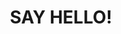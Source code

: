 ---
title : "SAY HELLO!"
bg_image: "images/background/damian-zaleski-RYyr-k3Ysqg-unsplash.jpg"
form_action: "#" # works with https://formspree
name: "Name"
email: "Email"
message: "Message"
submit: "Submit"


# custom style
custom_class: "" 
custom_attributes: "" 
custom_css: ""
---